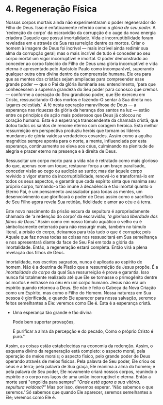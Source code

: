 # 4. Regeneração Física

Nossos corpos mortais ainda não experimentaram o poder regenerador do Filho de Deus. Isso é enfaticamente referido como *a glória de seu poder.* A 'redenção do corpo' da escravidão da corrupção é o auge da nova energia criadora Daquele que possui imortalidade. Vida e incorruptibilidade foram reveladas em e através de Sua ressurreição dentre os mortos. Criar o homem à imagem de Deus foi incrível — mais incrível ainda redimir sua alma da corrupção geral; mas o mais incrível de tudo é conceder ao seu corpo mortal um vigor incorruptível e imortal. O poder demonstrado ao conceder ao corpo falecido do Filho de Deus uma glória incorruptível e vida eterna é apresentado pelo Apóstolo Paulo como incomparável, superando qualquer outra obra divina dentro da compreensão humana. Ele ora para que as mentes dos cristãos sejam ampliadas para compreender esse grande poder — que o Pai da glória iluminaria seu entendimento, 'para que conhecessem a suprema grandeza do Seu poder para conosco que cremos — conforme a operação do Seu grandioso poder, que Ele exerceu em Cristo, ressuscitando-O dos mortos e fazendo-O sentar à Sua direita nos lugares celestiais.' A fé nesta operação maravilhosa de Deus — a esperança nas riquezas da glória da herança dos santos na luz — estão entre os princípios de ação mais poderosos que Deus já colocou no coração humano. Esta é a esperança transcendente da chamada cristã, que dotou todos os santos de renome eterno com coragem heroica. Esta melhor ressurreição em perspectiva produziu heróis que tornam os líderes mundanos de glória vaidosa verdadeiros covardes. Assim como a agulha magnética sempre aponta para o norte, a mente, influenciada por esta esperança, continuamente se eleva aos céus, culminando na plenitude de alegria e prazer eterno na presença e à direita de Deus.

Ressuscitar um corpo morto para a vida não é retratado como mais glorioso do que, apenas com um toque, restaurar força a um braço paralisado, conceder visão ao cego ou audição ao surdo; mas dar àquele corpo revivido o vigor eterno da incorruptibilidade, renová-lo e transformá-lo em todos os seus aspectos, e garantir que cada espírito sinta que reanima seu próprio corpo, tornando-o tão imune à decadência e tão imortal quanto o Eterno Pai, é um pensamento avassalador para todas as mentes, um desenvolvimento que glorificará o poder de Deus assim como o sacrifício de Seu Filho agora revela Sua retidão, fidelidade e amor ao céu e à terra.

Este novo nascimento da prisão escura da sepultura é apropriadamente chamado de 'a redenção do corpo' da escravidão, *'a gloriosa liberdade dos filhos de Deus.'* Assim como em nosso túmulo aquático o velho eu é simbolicamente enterrado para não ressurgir mais, também no túmulo literal, a prisão do corpo, deixamos para trás tudo o que é corrupto; pois Aquele que faz novas todas as coisas nos ressuscitará em Sua semelhança e nos apresentará diante da face de Seu Pai em toda a glória da imortalidade. Então, a regeneração estará completa. Então virá a plena revelação dos filhos de Deus.

Imortalidade, nos escritos sagrados, nunca é aplicada ao espírito do homem. Não é a doutrina de Platão que a ressurreição de Jesus propõe. É a *imortalidade do corpo* da qual Sua ressurreição é prova e garantia. Isso nunca foi totalmente realizado até que Ele se tornasse o primogênito dentre os mortos e entrasse no céu em um corpo humano. Jesus não era um espírito quando retornou a Deus. Ele não é feito o Cabeça da Nova Criação como um Espírito, mas como o Filho do Homem. Nossa natureza em Sua pessoa é glorificada, e quando Ele aparecer para nossa salvação, seremos feitos semelhantes a Ele: veremos como Ele é. Esta é a esperança cristã.

- Uma esperança tão grande e tão divina
  
  Pode bem suportar provações,
  
  E purificar a alma da percepção e do pecado,  Como o próprio Cristo é puro."

Assim, as coisas estão estabelecidas na economia da redenção. Assim, o esquema divino da regeneração está completo: o aspecto moral, pela operação de meios morais; o aspecto físico, pelo grande poder de Deus operando através de meios físicos. Pela palavra de Seu poder, Ele criou os céus e a terra; pela palavra de Sua graça, Ele reanima a alma do homem; e pela palavra de Seu poder, Ele novamente criará nossos corpos, reunindo o espírito e o corpo nos laços de uma união incorruptível e eterna. Então a morte será "engolida para sempre" *"Onde está agora a sua vitória, sepultura vaidosa?"* Mas por isso, devemos esperar. 'Não sabemos o que seremos.' Só sabemos que quando Ele aparecer, seremos semelhantes a Ele; veremos como Ele é.